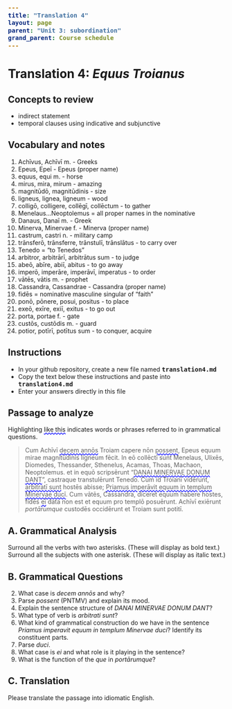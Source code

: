 ```yaml
---
title: "Translation 4"
layout: page
parent: "Unit 3: subordination"
grand_parent: Course schedule
---
```




# Translation 4: *Equus Troianus*


## Concepts to review

- indirect statement
- temporal clauses using indicative and subjunctive


## Vocabulary and notes

1. Achīvus, Achīvī  m. - Greeks
2. Epeus, Epeī - Epeus (proper name)
3. equus, equi m. - horse
4. mirus, mira, mirum - amazing
5. magnitūdō, magnitūdinis - size
6. ligneus, lignea, ligneum - wood
7. colligō, colligere, collēgī, collēctum - to gather
8. Menelaus...Neoptolemus = all proper names in the nominative
10. Danaus, Danaī m. - Greek
11. Minerva, Minervae f. - Minerva (proper name)
12. castrum, castri n. - military camp
13. trānsferō, trānsferre, trānstulī, trānslātus - to carry over
14. Tenedo = “to Tenedos”
15. arbitror, arbitrārī, arbitrātus sum - to judge
16. abeō, abīre, abiī, abitus - to go away
17. imperō, imperāre, imperāvī, imperatus - to order
18. vātēs, vātis m. - prophet
19. Cassandra, Cassandrae - Cassandra (proper name)
20. fidēs = nominative masculine singular of “faith”
21. ponō, pōnere, posui, positus - to place
22. exeō, exīre, exiī, exitus - to go out
23. porta, portae f. - gate
24. custōs, custōdis m. - guard
25. potior, potīrī, potītus sum - to conquer, acquire


## Instructions

- In your github repository, create a new file named `translation4.md`
- Copy  the text below these instructions and paste into `translation4.md`
- Enter your answers directly in this file



## Passage to analyze

Highlighting <span class="query">like this</span> indicates words or phrases referred to in grammatical questions.

> Cum Achīvī <span class="query">decem annōs</span> Troiam capere nōn <span class="query">possent</span>, Epeus equum mirae magnitūdinis ligneum fēcit. In eō collēctī sunt Menelaus, Ulixēs, Diomedes, Thessander, Sthenelus, Acamas, Thoas, Machaon, Neoptolemus. et in equō scripsērunt “<span class="query">DANAI MINERVAE DONUM DANT</span>”, castraque transtulērunt Tenedo.  Cum id Troianī vidērunt, <span class="query">arbitratī sunt</span> hostēs abisse; <span class="query">Priamus imperāvit equum in templum Minervae ducī</span>. Cum vātēs, Cassandra, diceret equum habere hostes, fidēs <span class="query">eī</span> data non est et equum pro templō posuērunt. Achīvī exiērunt *portārumque* custodēs occidērunt et Troiam sunt potitī.


## A. Grammatical Analysis

Surround all the verbs with two asterisks. (These will display as bold text.) Surround all the subjects with one asterisk. (These will display as italic text.)

## B. Grammatical Questions


2. What case is *decem annōs* and why?
3. Parse *possent* (PNTMV) and explain its mood.
4. Explain the sentence structure of *DANAI MINERVAE DONUM DANT*?
5. What type of verb is *arbitrati sunt*?
6. What kind of grammatical construction do we have in the sentence *Priamus imperavit equum in templum Minervae duci*? Identify its constituent parts.
7. Parse *duci*.
8. What case is *ei* and what role is it playing in the sentence?
9. What is the function of the *que* in *portārumque*?



## C. Translation

Please translate the passage into idiomatic English.



<style>
code {
  font-size: 100%;
  font-weight:  bold;
}

.query {
  text-decoration-line: underline;
  text-decoration-style: wavy;
  text-decoration-color: blue;
}
</style>
<link rel="stylesheet" type="text/css" href="../../css/latin101.css">

